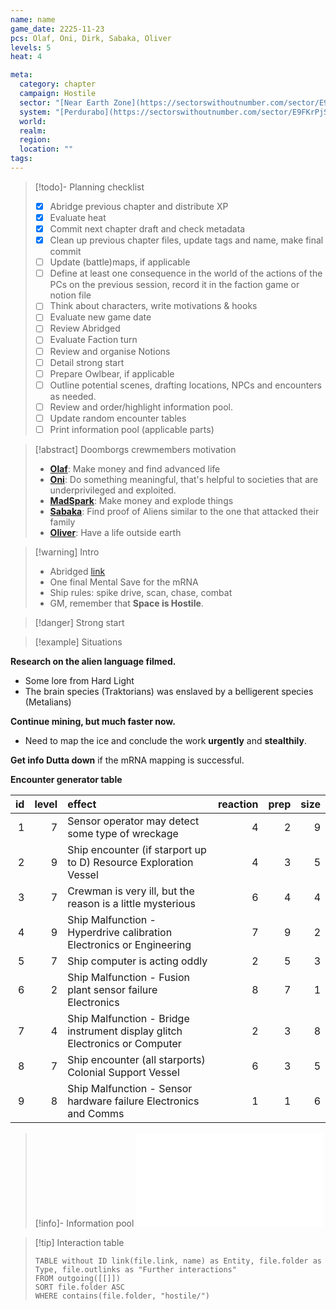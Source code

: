 ```yaml
---
name: name
game_date: 2225-11-23
pcs: Olaf, Oni, Dirk, Sabaka, Oliver
levels: 5
heat: 4

meta:
  category: chapter
  campaign: Hostile
  sector: "[Near Earth Zone](https://sectorswithoutnumber.com/sector/E9FKrPjS8tsRmoryYMpe)"
  system: "[Perdurabo](https://sectorswithoutnumber.com/sector/E9FKrPjS8tsRmoryYMpe/system/PWrHAjd6P64k61Ga1PfQ)"
  world: 
  realm: 
  region: 
  location: ""
tags: 
---
```


> [!todo]- Planning checklist
> - [x] Abridge previous chapter and distribute XP
> - [x] Evaluate heat
> - [x] Commit next chapter draft and check metadata
> - [x] Clean up previous chapter files, update tags and name, make final commit
> - [ ] Update (battle)maps, if applicable
> - [ ] Define at least one consequence in the world of the actions of the PCs on the previous session, record it in the faction game or notion file
> - [ ] Think about characters, write motivations & hooks
> - [ ] Evaluate new game date
> - [ ] Review Abridged
> - [ ] Evaluate Faction turn
> - [ ] Review and organise Notions
> - [ ] Detail strong start
> - [ ] Prepare Owlbear, if applicable
> - [ ] Outline potential scenes, drafting locations, NPCs and encounters as needed.
> - [ ] Review and order/highlight information pool.
> - [ ] Update random encounter tables
> - [ ] Print information pool (applicable parts)

> [!abstract] Doomborgs crewmembers motivation
> - [**Olaf**](../pcs/Olaf.md): Make money and find advanced life
> - [**Oni**](../pcs/Oni.md): Do something meaningful, that's helpful to societies that are underprivileged and exploited.
> - [**MadSpark**](../pcs/MadSpark.md): Make money and explode things
> - [**Sabaka**](../pcs/Sabaka.md): Find proof of Aliens similar to the one that attacked their family
> - [**Oliver**](../pcs/Oliver.md): Have a life outside earth

> [!warning] Intro
> - Abridged [link](https://github.com/efsalvarenga/terraCampaigns_published/blob/main/hostile/abridged.md#chapter-02-the-cold-tomb)
> - One final Mental Save for the mRNA
> - Ship rules: spike drive, scan, chase, combat
> - GM, remember that **Space is Hostile**.

> [!danger] Strong start



> [!example] Situations 

**Research on the alien language filmed.**
- Some lore from Hard Light
- The brain species (Traktorians) was enslaved by a belligerent species (Metalians)

**Continue mining, but much faster now.**
- Need to map the ice and conclude the work **urgently** and **stealthily**.

**Get info Dutta down** if the mRNA mapping is successful.

**Encounter generator table**

| id| level|effect                                                                      | reaction| prep| size|
|--:|-----:|:---------------------------------------------------------------------------|--------:|----:|----:|
|  1|     7|Sensor operator may detect some type of wreckage                            |        4|    2|    9|
|  2|     9|Ship encounter (if starport up to D) Resource Exploration Vessel            |        4|    3|    5|
|  3|     7|Crewman is very ill, but the reason is a little mysterious                  |        6|    4|    4|
|  4|     9|Ship Malfunction - Hyperdrive calibration Electronics or Engineering        |        7|    9|    2|
|  5|     7|Ship computer is acting oddly                                               |        2|    5|    3|
|  6|     2|Ship Malfunction - Fusion plant sensor failure Electronics                  |        8|    7|    1|
|  7|     4|Ship Malfunction - Bridge instrument display glitch Electronics or Computer |        2|    3|    8|
|  8|     7|Ship encounter (all starports) Colonial Support Vessel                      |        6|    3|    5|
|  9|     8|Ship Malfunction - Sensor hardware failure Electronics and Comms            |        1|    1|    6|

> [!info]- Information pool
> ![_informationPool](../_informationPool.md)

> [!tip] Interaction table 
> 
> ```dataview
> TABLE without ID link(file.link, name) as Entity, file.folder as Type, file.outlinks as "Further interactions"
> FROM outgoing([[]]) 
> SORT file.folder ASC
> WHERE contains(file.folder, "hostile/")
> ```


